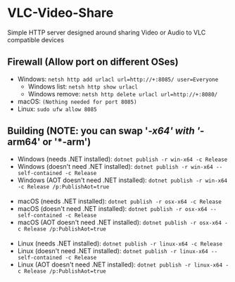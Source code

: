 # VLC-Video-Share
Simple HTTP server designed around sharing Video or Audio to VLC compatible devices

## Firewall (Allow port on different OSes)
* Windows: ```netsh http add urlacl url=http://+:8085/ user=Everyone```
    * Windows list: ```netsh http show urlacl```
    * Windows remove: ```netsh http delete urlacl url=http://+:8080/```
* macOS: ```(Nothing needed for port 8085)```
* Linux: ```sudo ufw allow 8085```

## Building (NOTE: you can swap '*-x64' with '*-arm64' or '*-arm')
* Windows (needs .NET installed): ```dotnet publish -r win-x64 -c Release```
* Windows (doesn't need .NET installed): ```dotnet publish -r win-x64 --self-contained -c Release```
* Windows (AOT doesn't need .NET installed): ```dotnet publish -r win-x64 -c Release /p:PublishAot=true```
</br></br>
* macOS (needs .NET installed): ```dotnet publish -r osx-x64 -c Release```
* macOS (doesn't need .NET installed): ```dotnet publish -r osx-x64 --self-contained -c Release```
* macOS (AOT doesn't need .NET installed): ```dotnet publish -r osx-x64 -c Release /p:PublishAot=true```
</br></br>
* Linux (needs .NET installed): ```dotnet publish -r linux-x64 -c Release```
* Linux (doesn't need .NET installed): ```dotnet publish -r linux-x64 --self-contained -c Release```
* Linux (AOT doesn't need .NET installed): ```dotnet publish -r linux-x64 -c Release /p:PublishAot=true```